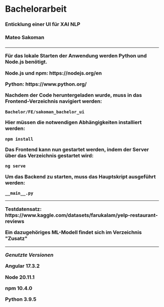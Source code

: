 <h1>Bachelorarbeit</h1>
<h3>Enticklung einer UI für XAI NLP</h3>
<h3>Mateo Sakoman<h3>
<hr>

<p>Für das lokale Starten der Anwendung werden Python und Node.js benötigt.</p>
<p>Node.js und npm: https://nodejs.org/en</p>
<p>Python: https://www.python.org/</p>

<p>Nachdem der Code heruntergeladen wurde, muss in das Frontend-Verzeichnis navigiert werden:</p>
<code>Bachelor/FE/sakoman_bachelor_ui</code>

<p>Hier müssen die notwendigen Abhängigkeiten installiert werden:</p>
<code>npm install</code>

<p>Das Frontend kann nun gestartet werden, indem der Server über das Verzeichnis gestartet wird:</p>
<code>ng serve</code>

<p>Um das Backend zu starten, muss das Hauptskript ausgeführt werden:</p>
<code>__main__.py</code>
<hr>
<p>Testdatensatz: https://www.kaggle.com/datasets/farukalam/yelp-restaurant-reviews</p>
<p>Ein dazugehöriges ML-Modell findet sich im Verzeichnis "Zusatz"</p>
<hr>

<i>Genutzte Versionen</i>
<p>Angular 17.3.2</p>
<p>Node 20.11.1</p>
<p>npm 10.4.0</p>
<p>Python 3.9.5</p>
